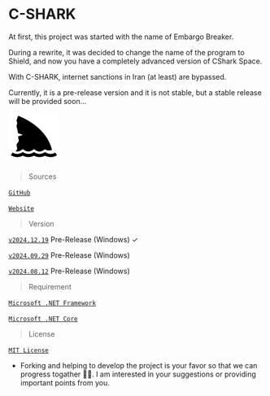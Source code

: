 # C-SHARK

At first, this project was started with the name of Embargo Breaker.

During a rewrite, it was decided to change the name of the program to Shield, and now you have a completely advanced
version of CShark Space.

With C-SHARK, internet sanctions in Iran (at least) are bypassed.

Currently, it is a pre-release version and it is not stable, but a stable release will be provided soon...

![logo](https://github.com/b-daarr/C-SHARK/blob/main/shark.png)

> Sources

[`GitHub`](https://github.com/b-daarr/CShark/blob/main/README.md#cshark-)

[`Website`](http://cshark.space)

> Version

[`v2024.12.19`](https://github.com/b-daarr/C-SHARK/releases/tag/v2024.12.19) Pre-Release (Windows) ✓

[`v2024.09.29`](https://github.com/b-daarr/C-SHARK/releases/tag/v2024.09.29) Pre-Release (Windows)

[`v2024.08.12`](https://github.com/b-daarr/C-SHARK/releases/tag/v2024.08.12) Pre-Release (Windows)

> Requirement

[`Microsoft .NET Framework`](https://dotnet.microsoft.com/en-us/download/dotnet-framework)

[`Microsoft .NET Core`](https://dotnet.microsoft.com/en-us/download)

> License

[`MIT License`](https://github.com/b-daarr/C-SHARK/blob/main/LICENSE.md)

+ Forking and helping to develop the project is your favor so that we can progress togather 🙏🏻.
  I am interested in your suggestions or providing important points from you.
